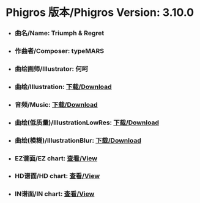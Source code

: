 
# Phigros 版本/Phigros Version:  3.10.0

- ### __曲名/Name:  Triumph & Regret__

- ### __作曲者/Composer:  typeMARS__

- ### __曲绘画师/Illustrator:  何呵__

- ### __曲绘/Illustration:  [下载/Download](https://github.com/Po6647A/PAR/releases/download/3.10.0/894.png)__

- ### __音频/Music:  [下载/Download](https://github.com/Po6647A/PAR/releases/download/3.10.0/1695.ogg)__

- ### __曲绘(低质量)/IllustrationLowRes:  [下载/Download](https://github.com/Po6647A/PAR/releases/download/3.10.0/1386.png)__

- ### __曲绘(模糊)/IllustrationBlur:  [下载/Download](https://github.com/Po6647A/PAR/releases/download/3.10.0/1140.png)__


- ### __EZ谱面/EZ chart:  [查看/View](./EZ.json/index.html)__

- ### __HD谱面/HD chart:  [查看/View](./HD.json/index.html)__

- ### __IN谱面/IN chart:  [查看/View](./IN.json/index.html)__
